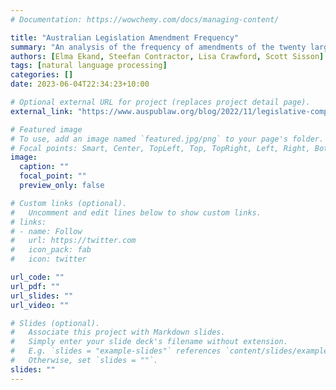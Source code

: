 ```yaml
---
# Documentation: https://wowchemy.com/docs/managing-content/

title: "Australian Legislation Amendment Frequency"
summary: "An analysis of the frequency of amendments of the twenty largest Federal legislative bills since their inception. This project involved the automated acquisition of the documents and natural language processing of nearly twelve gigabytes of text data. The project was led by A/Prof Lisa Crawford of the School of Law, UNSW."
authors: [Elma Ekand, Steefan Contractor, Lisa Crawford, Scott Sisson]
tags: [natural language processing]
categories: []
date: 2023-06-04T22:34:23+10:00

# Optional external URL for project (replaces project detail page).
external_link: "https://www.auspublaw.org/blog/2022/11/legislative-complexity-what-is-it-how-do-we-measure-it-and-why-does-it-matter"

# Featured image
# To use, add an image named `featured.jpg/png` to your page's folder.
# Focal points: Smart, Center, TopLeft, Top, TopRight, Left, Right, BottomLeft, Bottom, BottomRight.
image:
  caption: ""
  focal_point: ""
  preview_only: false

# Custom links (optional).
#   Uncomment and edit lines below to show custom links.
# links:
# - name: Follow
#   url: https://twitter.com
#   icon_pack: fab
#   icon: twitter

url_code: ""
url_pdf: ""
url_slides: ""
url_video: ""

# Slides (optional).
#   Associate this project with Markdown slides.
#   Simply enter your slide deck's filename without extension.
#   E.g. `slides = "example-slides"` references `content/slides/example-slides.md`.
#   Otherwise, set `slides = ""`.
slides: ""
---
```

